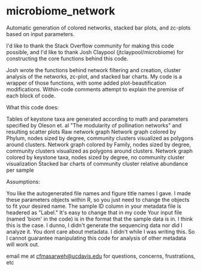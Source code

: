 # microbiome_network
Automatic generation of colored networks, stacked bar plots, and zc-plots based on input parameters. 

I'd like to thank the Stack Overflow community for making this code possible, and I'd like to thank Josh Claypool (jtclaypool/microbiome) for constructing the core functions behind this code.

Josh wrote the functions behind network filtering and creation, cluster analysis of the networks, zc-plot, and stacked bar charts. My code is a wrapper of those functions, with some added plot-beautification modifications. Within-code comments attempt to explain the premise of each block of code. 

What this code does:

Tables of keystone taxa are generated according to math and parameters specified by Oleson et. al "The modularity of pollination networks" and resulting scatter plots
Raw network graph
Network graph colored by Phylum, nodes sized by degree, community clusters visualized as polygons around clusters.
Network graph colored by Family, nodes sized by degree, community clusters visualized as polygons around clusters.
Network graph colored by keystone taxa, nodes sized by degree, no community cluster visualization
Stacked bar charts of community cluster relative abundance per sample

Assumptions:

You like the autogenerated file names and figure title names I gave. I made these parameters objects within R, so you just need to change the objects to fit your desired name. 
The sample ID column in your metadata file is headered as "Label." It's easy to change that in my code
Your input file (named 'biom' in the code) is in the format that the sample data is in. I think this is the case. I dunno, I didn't generate the sequencing data nor did I analyze it.
You dont care about metadata. I didn't while I was writing this. So I cannot guarantee manipulating this code for analysis of other metadata will work out.

email me at cfmasarweh@ucdavis.edu for questions, concerns, frustrations, etc
